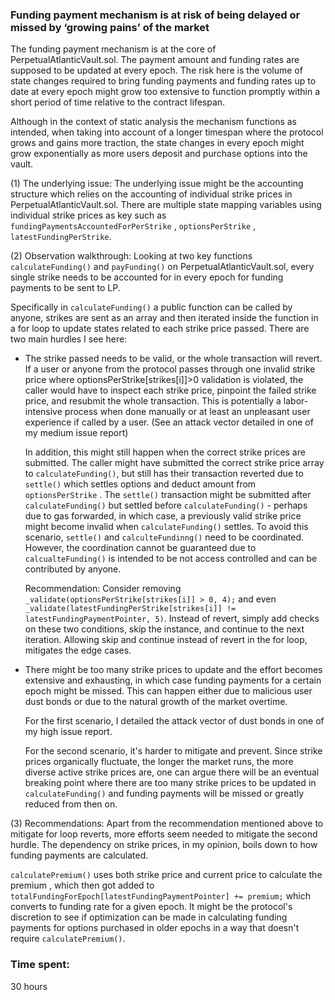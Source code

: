 ### Funding payment mechanism is at risk of being delayed or missed by ‘growing pains’ of the market
The funding payment mechanism is at the core of PerpetualAtlanticVault.sol. The payment amount and funding rates are supposed to be updated at every epoch. The risk here is the volume of state changes required to bring funding payments and funding rates up to date at every epoch might grow too extensive to function promptly within a short period of time relative to the contract lifespan. 

Although in the context of static analysis the mechanism functions as intended, when taking into account of a longer timespan where the protocol grows and gains more traction, the state changes in every epoch might grow exponentially as more users deposit and purchase options into the vault. 

(1) The underlying issue:
The underlying issue might be the accounting structure which relies on the accounting of individual strike prices in PerpetualAtlanticVault.sol. There are multiple state mapping variables using individual strike prices as key such as `fundingPaymentsAccountedForPerStrike` , `optionsPerStrike` , `latestFundingPerStrike`.

(2) Observation walkthrough:
Looking at two key functions `calculateFunding()` and `payFunding()` on PerpetualAtlanticVault.sol, every single strike needs to be accounted for in every epoch for funding payments to be sent to LP. 

Specifically in `calculateFunding()`  a public function can be called by anyone, strikes are sent as an array and then iterated inside the function in a for loop to update states related to each strike price passed. There are two main hurdles I see here: 

- The strike passed needs to be valid, or the whole transaction will revert. If a user or anyone from the protocol passes through one invalid strike price where optionsPerStrike[strikes[i]]>0 validation is violated, the caller would have to inspect each strike price, pinpoint the failed strike price, and resubmit the whole transaction. This is potentially a  labor-intensive process when done manually or at least an unpleasant user experience if called by a user. (See an attack vector detailed in one of my medium issue report)

  In addition, this might still happen when the correct strike prices are submitted. The caller might have submitted the correct strike price array to `calculateFunding()`, but still has their transaction reverted due to `settle()` which settles options and deduct amount from `optionsPerStrike` . The `settle()` transaction might be submitted after `calculateFunding()` but settled before `calculateFunding()` -  perhaps due to gas forwarded, in which case, a previously valid strike price might become invalid when `calculateFunding()` settles. To avoid this scenario, `settle()` and `calculteFundinng()` need to be coordinated. However, the coordination cannot be guaranteed due to `calcualteFunding()` is intended to be not access controlled and can be contributed by anyone.

  Recommendation: Consider removing `_validate(optionsPerStrike[strikes[i]] > 0, 4);` and even `_validate(latestFundingPerStrike[strikes[i]] != latestFundingPaymentPointer, 5)`. Instead of revert, simply add checks on these two conditions, skip the instance, and continue to the next iteration.  Allowing skip and continue instead of revert in the for loop, mitigates the edge cases.

- There might be too many strike prices to update and the effort becomes extensive and exhausting, in which case funding payments for a certain epoch might be missed. This can happen either due to malicious user dust bonds or due to the natural growth of the market overtime.

  For the first scenario, I detailed the attack vector of dust bonds in one of my high issue report. 

  For the second scenario, it's harder to mitigate and prevent. Since strike prices organically fluctuate, the longer the market runs, the more diverse active strike prices are, one can argue there will be an eventual breaking point where there are too many strike prices to be updated in `calculateFunding()` and funding payments will be missed or greatly reduced from then on. 

(3) Recommendations:
Apart from the recommendation mentioned above to mitigate for loop reverts, more efforts seem needed to mitigate the second hurdle. The dependency on strike prices, in my opinion, boils down to how funding payments are calculated.

`calculatePremium()` uses both strike price and current price to calculate the premium , which then got added to `totalFundingForEpoch[latestFundingPaymentPointer] += premium;` which converts to funding rate for a given epoch. It might be the protocol's discretion to see if optimization can be made in calculating funding payments for options purchased in older epochs in a way that doesn't require `calculatePremium()`. 





### Time spent:
30 hours